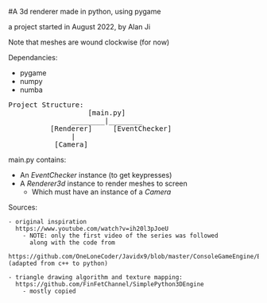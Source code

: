 #A 3d renderer made in python, using pygame

a project started in August 2022, by Alan Ji

Note that meshes are wound clockwise (for now)

Dependancies:
  - pygame
  - numpy
  - numba
<pre>
Project Structure:
                   [main.py]
               ________|________
          [Renderer]     [EventChecker]
               | 
           [Camera]
</pre>
main.py contains:
 - An *EventChecker* instance (to get keypresses)
 - A *Renderer3d* instance to render meshes to screen
    - Which must have an instance of a *Camera*



Sources:

    - original inspiration 
      https://www.youtube.com/watch?v=ih20l3pJoeU 
        - NOTE: only the first video of the series was followed
          along with the code from 
        https://github.com/OneLoneCoder/Javidx9/blob/master/ConsoleGameEngine/BiggerProjects/Engine3D/OneLoneCoder_olcEngine3D_Part1.cpp (adapted from c++ to python)

    - triangle drawing algorithm and texture mapping:
      https://github.com/FinFetChannel/SimplePython3DEngine 
        - mostly copied

